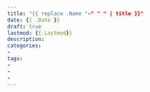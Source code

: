 ```yaml
---
title: "{{ replace .Name "-" " " | title }}"
date: {{ .Date }}
draft: true
lastmod: {{.Lastmod}}
description:
categories: 
-
tags:
-
-
-
---
```


